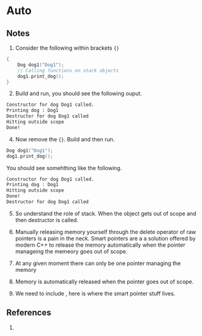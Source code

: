 # Auto

## Notes

1. Consider the following within brackets `{}`

```cpp
{
    Dog dog1("Dog1");
    // Calling functions on stack objects
    dog1.print_dog();
}
```

2. Build and run, you should see the following ouput.

```txt
Constructor for dog Dog1 called.
Printing dog : Dog1
Destructor for dog Dog1 called  
Hitting outside scope
Done!
```


4. Now remove the `{}`. Build and then run.

```cpp
Dog dog1("Dog1");
dog1.print_dog();
```

You should see somehthing like the following.

```txt
Constructor for dog Dog1 called.
Printing dog : Dog1
Hitting outside scope
Done!
Destructor for dog Dog1 called  
```

5. So understand the role of stack. When the object gets out of scope and then destructor is called.

6. Manually releasing memory yourself through the delete operator of raw pointers is a pain in the neck. Smart pointers are a a solution offered by modern C++ to release the memory automatically when the pointer manageing the memeory goes out of scope.   

7. At any given moment there can only be one pointer managing the memory

8. Memory is automatically released when the pointer goes out of scope. 
9. We need to include <memory>, here is where the smart pointer stuff lives. 

## References

1. 

